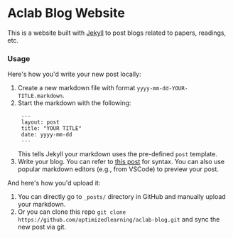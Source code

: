 # Aclab Blog Website

This is a website built with [Jekyll](https://jekyllrb.com/) to post blogs related to papers, readings, etc.

### Usage

Here's how you'd write your new post locally:

1. Create a new markdown file with format `yyyy-mm-dd-YOUR-TITLE.markdown`.
2. Start the markdown with the following:
   ```
    ---
    layout: post
    title: "YOUR TITLE"
    date: yyyy-mm-dd
    ---
   ```
   This tells Jekyll your markdown uses the pre-defined `post` template.
3. Write your blog. You can refer to [this post](https://github.com/optimizedlearning/aclab-blog/blob/master/_posts/2024-05-29-dummy-post.markdown) for syntax. You can also use popular markdown editors (e.g., from VSCode) to preview your post. 

And here's how you'd upload it:
1. You can directly go to `_posts/` directory in GitHub and manually upload your markdown.
2. Or you can clone this repo `git clone https://github.com/optimizedlearning/aclab-blog.git` and sync the new post via git.
